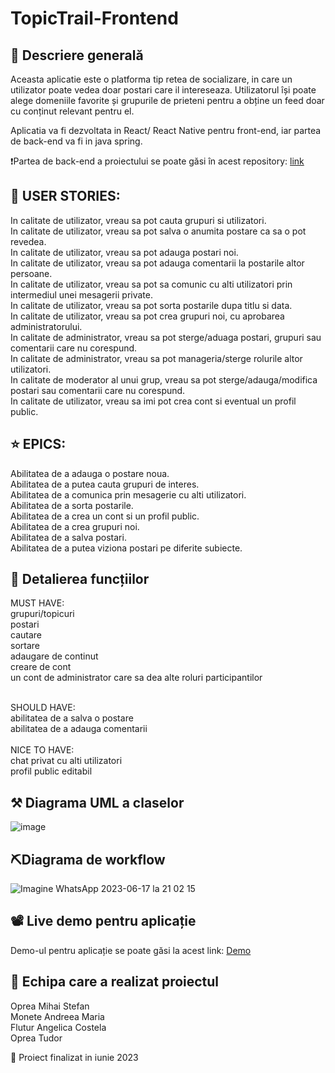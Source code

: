# TopicTrail-Frontend

## 🎢 Descriere generală

Aceasta aplicatie este o platforma tip retea de socializare, in care un utilizator poate vedea doar postari care il intereseaza.
Utilizatorul își poate alege domeniile favorite și grupurile de prieteni pentru a obține un feed doar cu conținut relevant pentru el.


Aplicatia va fi dezvoltata in React/ React Native pentru front-end, iar partea de back-end va fi in java spring. <br>

❗Partea de back-end a proiectului se poate găsi în acest repository: [link](https://github.com/stefanoprea02/TopicTrail-Backend)


## 🤖 USER STORIES:

In calitate de utilizator, vreau sa pot cauta grupuri si utilizatori. <br>
In calitate de utilizator, vreau sa pot salva o anumita postare ca sa o pot revedea.<br>
In calitate de utilizator, vreau sa pot adauga postari noi. <br>
In calitate de utilizator, vreau sa pot adauga comentarii la postarile altor persoane.<br>
In calitate de utilizator, vreau sa pot  sa comunic cu alti utilizatori prin intermediul unei mesagerii private.<br>
In calitate de utilizator, vreau sa pot sorta postarile dupa titlu si data.<br>
In calitate de utilizator, vreau sa pot crea grupuri noi, cu aprobarea administratorului.<br>
In calitate de administrator, vreau sa pot sterge/aduaga postari, grupuri sau comentarii care nu corespund.<br>
In calitate de administrator, vreau sa pot manageria/sterge rolurile altor utilizatori.<br>
In calitate de moderator al unui grup, vreau sa pot sterge/adauga/modifica postari sau comentarii care nu corespund.<br>
In calitate de utilizator, vreau sa imi pot crea cont si eventual un profil public. <br>

## ⭐ EPICS:

Abilitatea de a adauga o postare noua.<br>
Abilitatea de a putea cauta grupuri de interes.<br>
Abilitatea de a comunica prin mesagerie cu alti utilizatori.<br>
Abilitatea de a sorta postarile.<br>
Abilitatea de a crea un cont si un profil public.<br>
Abilitatea de a crea grupuri noi.<br>
Abilitatea de a salva postari.<br>
Abilitatea de a putea viziona postari pe diferite subiecte.<br>


## 🎈 Detalierea funcțiilor
MUST HAVE:<br>
grupuri/topicuri<br>
postari<br>
cautare<br>
sortare<br>
adaugare de continut<br>
creare de cont<br>
un cont de administrator care sa dea alte roluri participantilor<br>

<br>
SHOULD HAVE:<br>
abilitatea de a salva o postare<br>
abilitatea de a adauga comentarii<br>
<br>
NICE TO HAVE:<br>
chat privat cu alti utilizatori<br>
profil public editabil<br>



## ⚒️ Diagrama UML a claselor 
![image](https://github.com/stefanoprea02/TopicTrail-Frontend/assets/93120712/10680fda-009c-4385-8196-653b0e111b01)



## ⛏️Diagrama de workflow 
![Imagine WhatsApp 2023-06-17 la 21 02 15](https://github.com/stefanoprea02/TopicTrail-Frontend/assets/93120712/376ef6c2-c49f-4efb-9109-ded1da24bccd)

## 📽️ Live demo pentru aplicație
Demo-ul pentru aplicație se poate găsi la acest link: 
[Demo](https://youtu.be/EIcjyPk4Em4)

## 👥 Echipa care a realizat proiectul
Oprea Mihai Stefan<br> 
Monete Andreea Maria<br> 
Flutur Angelica Costela<br>
Oprea Tudor <br>



 📆 Proiect finalizat in iunie 2023 
